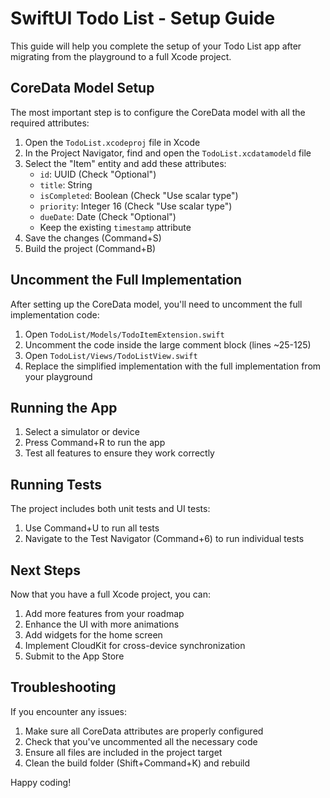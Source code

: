 # SwiftUI Todo List - Setup Guide

This guide will help you complete the setup of your Todo List app after migrating from the playground to a full Xcode project.

## CoreData Model Setup

The most important step is to configure the CoreData model with all the required attributes:

1. Open the `TodoList.xcodeproj` file in Xcode
2. In the Project Navigator, find and open the `TodoList.xcdatamodeld` file
3. Select the "Item" entity and add these attributes:
   - `id`: UUID (Check "Optional")
   - `title`: String
   - `isCompleted`: Boolean (Check "Use scalar type")
   - `priority`: Integer 16 (Check "Use scalar type")
   - `dueDate`: Date (Check "Optional")
   - Keep the existing `timestamp` attribute
4. Save the changes (Command+S)
5. Build the project (Command+B)

## Uncomment the Full Implementation

After setting up the CoreData model, you'll need to uncomment the full implementation code:

1. Open `TodoList/Models/TodoItemExtension.swift`
2. Uncomment the code inside the large comment block (lines ~25-125)
3. Open `TodoList/Views/TodoListView.swift`
4. Replace the simplified implementation with the full implementation from your playground

## Running the App

1. Select a simulator or device
2. Press Command+R to run the app
3. Test all features to ensure they work correctly

## Running Tests

The project includes both unit tests and UI tests:

1. Use Command+U to run all tests
2. Navigate to the Test Navigator (Command+6) to run individual tests

## Next Steps

Now that you have a full Xcode project, you can:

1. Add more features from your roadmap
2. Enhance the UI with more animations
3. Add widgets for the home screen
4. Implement CloudKit for cross-device synchronization
5. Submit to the App Store

## Troubleshooting

If you encounter any issues:

1. Make sure all CoreData attributes are properly configured
2. Check that you've uncommented all the necessary code
3. Ensure all files are included in the project target
4. Clean the build folder (Shift+Command+K) and rebuild

Happy coding!
